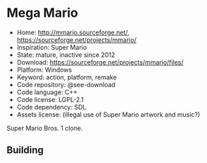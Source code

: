 # Mega Mario

- Home: http://mmario.sourceforge.net/, https://sourceforge.net/projects/mmario/
- Inspiration: Super Mario
- State: mature, inactive since 2012
- Download: https://sourceforge.net/projects/mmario/files/
- Platform: Windows
- Keyword: action, platform, remake
- Code repository: @see-download
- Code language: C++
- Code license: LGPL-2.1
- Code dependency: SDL
- Assets license: (illegal use of Super Mario artwork and music?)

Super Mario Bros. 1 clone.

## Building
